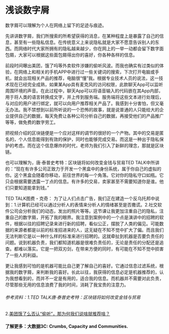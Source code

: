 #  浅谈数字屑
数字屑可以理解为个人在网络上留下的足迹与痕迹。   

先讲讲数字屑，我们所搜索的所希望获得的消息，在某种程度上是暴露了自己的信息，甚至有一些隐私信息。在传统意义上来说隐私就是大家不愿意告诉别人的东西。而网络时代大家所拥有的隐私越来越少，你在网上的一举一动都会留下数字面包屑，大家可以根据这些面包屑得出你的喜好，你各种各样的信息。   

前段时间曝出美团，饿了吗等外卖软件涉嫌的偷听风波。而我也确实有过类似的体验，在网络上和相关的手机APP中进行过一些关键词的搜索，下次打开电脑或手机，就会出现相关产品的推荐，电脑很“懂”我。根据专业技术人员的说法，这一技术现在已经完全成熟，如果某App具有麦克风的访问权限，此款聊天App可以监听周围环境的声音。在此过程中，聊天App可以将语音输入的代码嵌在其App内部，用于将人类的语言转换成文字，并上传到服务端。服务端将这些文本进行处理后，与对应的用户进行绑定，就可以向用户推荐相关产品了。我感到十分害怕，但又毫无办法。我不禁想到以前所听说的一个恐怖的故事，就是说普通的人只能给大的企业提供自己的数据，每天免费让各种公司分析自己的数据，再接受他们的产品推广等等，做免费的数字劳工。  

把视频介绍的区块链便是一个应对这样的调节的很好的一个产物。其中的交易是匿名的，个人信息能得到有效的保护，同时也能够完成交易。而这是一种出于隐私保护的考虑。而在这个信息爆炸的时代，老师为我们引入了新鲜的理念，那就是区块链。  

也可以理解为，唐·泰普史考特：区块链将如何改变金钱与贸易TED TALK中所讲的：“现在有许多公司正致力于开发一个黑盒中的身份系统，属于你自己的虚拟的你。这个黑盒会随着你移动，前往世界的每一个角落。它对你的隐私守口如瓶。它只会根据需要透露一丁点的信息。有许多的交易，卖家甚至不需要知道你是谁。他们只要知道能拿到钱。” 
  
TED TALK图费・克奇： 为了让人们点击广告，我们正在建造一个反乌托邦中说到：1.计算机已经可以通过分析人的表情来分析人的情绪甚至是否撒谎。2.社交软件公司会分析我们的动态，发出的照片等等。这节课让我更加注重自己的隐私，注重自己的数字屑，开拓了我的眼界。我注意到案例中的一个点是演讲中的招聘的软件，根据以往的招聘记录来进行新的招聘，看似公正，摆脱了人类的偏见。可能数据的来源者都是以前的标准招进来的人，这无疑在不知不觉中扩大了偏。而且我们无法判断它是以一种什么样的标准来进行招聘的。这就牵扯到机器是否要负责任的问题。说到机器负责，我们都知道机器是很难负责任的，无论是责任的分配还是追查。都难以落实。它是一把双刃剑，在带来方便的同时，有可能在不知不觉中损害了一些人的利益。

更让我感到可怕的是机器可能比自己更了解自己的喜好。它通过信息过滤系统，根据我的数字屑，来判断我的喜好。长此以往，我获得的信息必定是机器推荐的，认为我想看到的，而并不一定是有用的，适合我的信息。而机器并不需要对此负责，尽管那些无用的信息浪费了我的时间，消耗了我宝贵的注意力。

###### 参考资料：1.TED TALK唐·泰普史考特：区块链将如何改变金钱与贸易  
2.[美团饿了么否认“偷听”，那为何我们说啥就推荐啥？](https://baijiahao.baidu.com/s?id=1628430159126077934&wfr=spider&for=pc)  
#### 了解更多：大数据3C: Crumbs, Capacity and Communities. 
